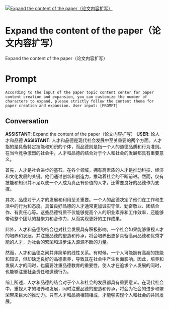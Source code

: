 
[![Expand the content of the paper（论文内容扩写）](https://flow-prompt-covers.s3.us-west-1.amazonaws.com/icon/Lofi/i2.png)]()
# Expand the content of the paper（论文内容扩写） 
Expand the content of the paper（论文内容扩写）

# Prompt

```
According to the input of the paper topic content center for paper content creation and expansion, you can customize the number of characters to expand, please strictly follow the content theme for paper creation and expansion. User input: [PROMPT]
```

## Conversation

**ASSISTANT**: Expand the content of the paper（论文内容扩写）
**USER**: 论人才和品德
**ASSISTANT**: 人才和品德是现代社会发展中至关重要的两个方面。人才指的是具备特定技能和知识的个体，而品德则是指一个人的道德品质和行为准则。在当今竞争激烈的社会中，人才和品德的结合对于个人和社会的发展都具有重要意义。



首先，人才是社会进步的基石。在各个领域，拥有高素质的人才是推动科技、经济和文化发展的关键。他们通过创新和创造力，推动着社会的不断前进。然而，仅有技能和知识并不足以使一个人成为真正有价值的人才，还需要良好的品德作为支撑。



其次，品德对于人才的发展和利用至关重要。一个人的品德决定了他们在工作和生活中的行为和态度。具备良好品德的人才通常更加诚实守信、勤奋敬业、团结合作、有责任心等。这些品德特质不仅能够提高个人的职业素养和工作效率，还能够带动整个团队的凝聚力和合作力，从而实现更好的工作成果。



此外，人才和品德的结合也对社会发展具有积极影响。一个社会如果能够重视人才的培养和发展，并注重品德的塑造和传承，将会培养出更多具备高尚品德和优秀才能的人才，为社会的繁荣和进步注入源源不断的力量。



然而，人才和品德之间并非简单的线性关系。有时候，一个人可能拥有高超的技能和知识，但却缺乏良好的品德素养，导致其在社会中产生负面影响。因此，培养和发展人才的同时，也需要注重品德教育的重要性，使人才在追求个人发展的同时，也能够注重社会责任和道德行为。



综上所述，人才和品德的结合对于个人和社会的发展都具有重要意义。在现代社会中，重视人才的培养和发展，同时注重品德的塑造和传承，将会为社会的进步和繁荣带来巨大的推动力。只有人才和品德相辅相成，才能够实现个人和社会的共同发展。


